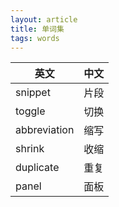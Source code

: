```yaml
---
layout: article
title: 单词集
tags: words
---
```


|英文|中文|
|----|---|
|snippet|片段|
|toggle|切换|
|abbreviation|缩写|
|shrink|收缩|
|duplicate|重复|
|panel|面板|
